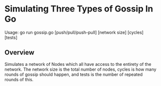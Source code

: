 # Simulating Three Types of Gossip In Go

Usage: go run gossip.go [push/pull/push-pull] [network size] [cycles] [tests]

## Overview

Simulates a network of Nodes which all have access to the entirety of the network. The network size is the total number of nodes, cycles is how many rounds of gossip should happen, and tests is the number of repeated rounds of this.
